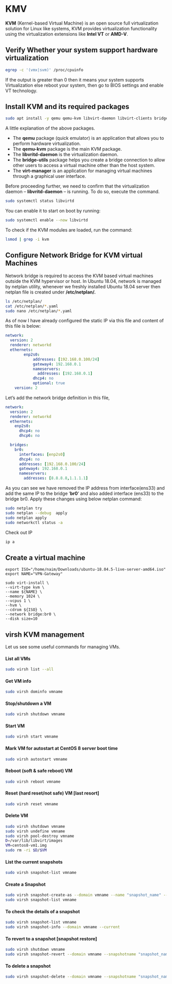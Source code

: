 # KMV

**KVM** (Kernel-based Virtual Machine) is an open source full virtualization solution for Linux like systems, KVM provides virtualization functionality using the virtualization extensions like **Intel VT** or **AMD-V**.



## Verify Whether your system support hardware virtualization

```bash
egrep -c '(vmx|svm)' /proc/cpuinfo
```

If the output is greater than 0 then it means your system supports Virtualization else reboot your system, then go to BIOS settings and enable VT technology.



## Install KVM and its required packages

```bash
sudo apt install -y qemu qemu-kvm libvirt-daemon libvirt-clients bridge-utils virt-manager
```

A little explanation of the above packages.

- The **qemu** package (quick emulator) is an application that allows you to perform hardware virtualization.
- The **qemu-kvm** package is the main KVM package.
- The **libvritd-daemon** is the virtualization daemon.
- The **bridge-utils** package helps you create a bridge connection to allow other users to access a virtual machine other than the host system.
- The **virt-manager** is an application for managing virtual machines through a graphical user interface.

Before proceeding further, we need to confirm that the virtualization daemon – **libvritd-daemon** – is running. To do so, execute the command.

```bash
sudo systemctl status libvirtd
```

You can enable it to start on boot by running:

```bash
sudo systemctl enable --now libvirtd
```

To check if the KVM modules are loaded, run the command:

```bash
lsmod | grep -i kvm
```



## Configure Network Bridge for KVM virtual Machines

Network bridge is required to access the KVM based virtual machines outside the KVM hypervisor or host. In Ubuntu 18.04, network is managed by netplan utility, whenever we freshly installed Ubuntu 18.04 server then netplan file is created under **/etc/netplan/.**

```bash
ls /etc/netplan/
cat /etc/netplan/*.yaml
sudo nano /etc/netplan/*.yaml
```

As of now I have already configured the static IP via this file and content of this file is below:

```yaml
network:
  version: 2
  renderer: networkd
  ethernets:
        enp2s0:
            addresses: [192.168.0.100/24]
            gateway4: 192.168.0.1
            nameservers:
              addresses: [192.168.0.1]
            dhcp4: no
            optional: true
    version: 2
```

Let’s add the network bridge definition in this file,

```yaml
network:
  version: 2
  renderer: networkd
  ethernets:
    enp2s0:
      dhcp4: no
      dhcp6: no

  bridges:
    br0:
      interfaces: [enp2s0]
      dhcp4: no
      addresses: [192.168.0.100/24]
      gateway4: 192.168.0.1
      nameservers:
        addresses: [8.8.8.8,1.1.1.1]
```

As you can see we have removed the IP address from interface(ens33) and add the same IP to the bridge ‘**br0**‘ and also added interface (ens33) to the bridge br0. Apply these changes using below netplan command:

```bash
sudo netplan try
sudo netplan --debug  apply
sudo netplan apply
sudo networkctl status -a
```

Check out IP

```bash
ip a
```



## Create a virtual machine

```
export ISO="/home/naim/Downloads/ubuntu-18.04.5-live-server-amd64.iso"
export NAME="VPN-Gateway"

sudo virt-install \
--virt-type kvm \
--name ${NAME} \
--memory 1024 \
--vcpus 1 \
--hvm \
--cdrom ${ISO} \
--network bridge:br0 \
--disk size=10
```



## virsh KVM management

Let us see some useful commands for managing VMs.

#### List all VMs

```bash
sudo virsh list --all
```

#### Get VM info

```bash
sudo virsh dominfo vmname
```

#### Stop/shutdown a VM

```bash
sudo virsh shutdown vmname
```

#### Start VM

```bash
sudo virsh start vmname
```

#### Mark VM for autostart at CentOS 8 server boot time

```bash
sudo virsh autostart vmname
```

#### Reboot (soft & safe reboot) VM

```bash
sudo virsh reboot vmname
```

#### Reset (hard reset/not safe) VM [last resort]

```bash
sudo virsh reset vmname
```

#### Delete VM

```bash
sudo virsh shutdown vmname
sudo virsh undefine vmname
sudo virsh pool-destroy vmname
D=/var/lib/libvirt/images
VM=centos8-vm1.img 
sudo rm -ri $D/$VM
```

#### List the current snapshots

```bash
sudo virsh snapshot-list vmname
```

#### Create a Snapshot

```bash
sudo virsh snapshot-create-as --domain vmname --name "snapshot_name" --description "my description"
sudo virsh snapshot-list vmname
```

#### To check the details of a snapshot

```bash
sudo virsh snapshot-list vmname
sudo virsh snapshot-info --domain vmname --current
```

#### To revert to a snapshot [snapshot restore]

```bash
sudo virsh shutdown vmname
sudo virsh snapshot-revert --domain vmname --snapshotname "snapshot_name" --running
```

#### To delete a snapshot

```bash
sudo virsh snapshot-delete --domain vmname --snapshotname "snapshot_name"
```

